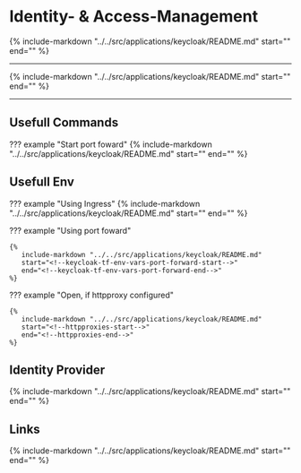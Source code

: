 # Identity- & Access-Management

{%
   include-markdown "../../src/applications/keycloak/README.md"
   start="<!--description-start-->"
   end="<!--description-end-->"
%}

---

{%
   include-markdown "../../src/applications/keycloak/README.md"
   start="<!--header-start-->"
   end="<!--header-end-->"
%}

---


## Usefull Commands

??? example "Start port foward"
    {%
       include-markdown "../../src/applications/keycloak/README.md"
       start="<!--port-forward-start-->"
       end="<!--port-forward-end-->"
    %}

## Usefull Env

??? example "Using Ingress"
    {%
       include-markdown "../../src/applications/keycloak/README.md"
       start="<!--keycloak-tf-env-vars-start-->"
       end="<!--keycloak-tf-env-vars-end-->"
    %}


??? example "Using port foward"

    {%
       include-markdown "../../src/applications/keycloak/README.md"
       start="<!--keycloak-tf-env-vars-port-forward-start-->"
       end="<!--keycloak-tf-env-vars-port-forward-end-->"
    %}

??? example "Open, if httpproxy configured"

    {%
       include-markdown "../../src/applications/keycloak/README.md"
       start="<!--httpproxies-start-->"
       end="<!--httpproxies-end-->"
    %}


## Identity Provider

{%
   include-markdown "../../src/applications/keycloak/README.md"
   start="<!--identity-providers-github-app-vault-start-->"
   end="<!--identity-providers-github-app-vault-end-->"
%}

## Links

{%
   include-markdown "../../src/applications/keycloak/README.md"
   start="<!--keycloak-links-start-->"
   end="<!--keycloak-links-end-->"
%}

